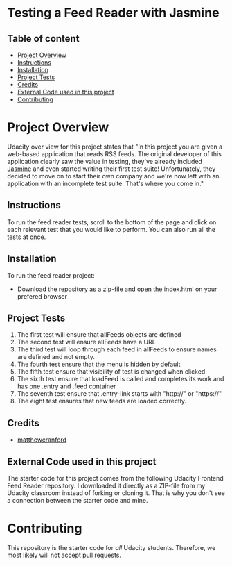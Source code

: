 # Testing a Feed Reader with Jasmine

## Table of content

- [Project Overview](#overview)
- [Instructions](#instructions)
- [Installation](#installation)
- [Project Tests](#projecttests)
- [Credits](#credits)
- [External Code used in this project](#externalcode)
- [Contributing](#contributing)

# Project Overview

Udacity over view for this project states that "In this project you are given a web-based application that reads RSS feeds. The original developer of this application clearly saw the value in testing, they've already included [Jasmine](http://jasmine.github.io/) and even started writing their first test suite! Unfortunately, they decided to move on to start their own company and we're now left with an application with an incomplete test suite. That's where you come in."

## Instructions

To run the feed reader tests, scroll to the bottom of the page and click on each relevant test that you would like to perform. You can also run all the tests at once.

## Installation

To run the feed reader project:
  - Download the repository as a zip-file and open the index.html on your prefered browser
  
## Project Tests 

1. The first test will ensure that allFeeds objects are defined
2. The second test will ensure allFeeds have a URL
3. The third test will loop through each feed in allFeeds to ensure names are defined and not empty.
4. The fourth test ensure that the menu is hidden by default
5. The fifth test ensure that visibility of test is changed when clicked
6. The sixth test ensure that loadFeed is called and completes its work and has one .entry and .feed container
7. The seventh test ensure that .entry-link starts with "http://" or "https://"
8. The eight test ensures that new feeds are loaded correctly.

## Credits

- [matthewcranford](https://matthewcranford.com/)

## External Code used in this project 

The starter code for this project comes from the following Udacity Frontend Feed Reader repository. I downloaded it directly as a ZIP-file from my Udacity classroom instead of forking or cloning it. That is why you don't see a connection between the starter code and mine.

# Contributing

This repository is the starter code for _all_ Udacity students. Therefore, we most likely will not accept pull requests.

